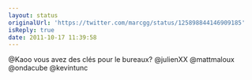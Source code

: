```yaml
---
layout: status
originalUrl: 'https://twitter.com/marcgg/status/125898844146909185'
isReply: true
date: 2011-10-17 11:39:58
---
```


@Kaoo vous avez des clés pour le bureaux? @julienXX @mattmaloux @ondacube @kevintunc
